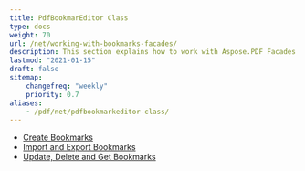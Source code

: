 ```yaml
---
title: PdfBookmarEditor Class
type: docs
weight: 70
url: /net/working-with-bookmarks-facades/
description: This section explains how to work with Aspose.PDF Facades using PdfBookmarEditor Class.
lastmod: "2021-01-15"
draft: false
sitemap:
    changefreq: "weekly"
    priority: 0.7
aliases:
    - /pdf/net/pdfbookmarkeditor-class/
---
```



- [Create Bookmarks](/pdf/net/create-bookmarks/)
- [Import and Export Bookmarks](/pdf/net/import-and-export-bookmarks/)
- [Update, Delete and Get Bookmarks](/pdf/net/update-delete-and-get-bookmarks/)
